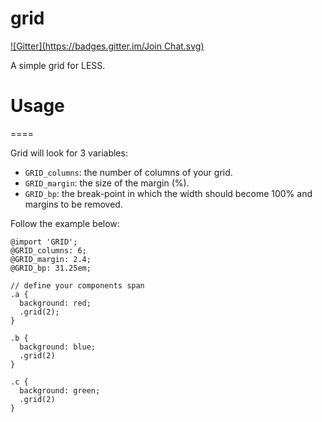 grid
====
[![Gitter](https://badges.gitter.im/Join Chat.svg)](https://gitter.im/waltervascarvalho/grid?utm_source=badge&utm_medium=badge&utm_campaign=pr-badge)

A simple grid for LESS.

# Usage
====

Grid will look for 3 variables:
* `GRID_columns`: the number of columns of your grid.
* `GRID_margin`: the size of the margin (%).
* `GRID_bp`: the break-point in which the width should become 100% and margins to be removed.

Follow the example below:
```less
@import 'GRID';
@GRID_columns: 6;
@GRID_margin: 2.4;
@GRID_bp: 31.25em;

// define your components span
.a {
  background: red;
  .grid(2);
}

.b {
  background: blue;
  .grid(2)
}

.c {
  background: green;
  .grid(2)
}
```
